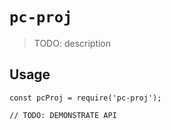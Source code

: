 # `pc-proj`

> TODO: description

## Usage

```
const pcProj = require('pc-proj');

// TODO: DEMONSTRATE API
```
